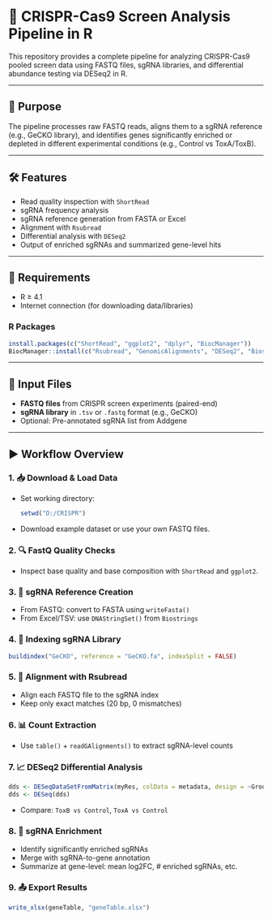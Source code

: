 
# 🧬 CRISPR-Cas9 Screen Analysis Pipeline in R

This repository provides a complete pipeline for analyzing CRISPR-Cas9 pooled screen data using FASTQ files, sgRNA libraries, and differential abundance testing via DESeq2 in R.

---

## 📌 Purpose

The pipeline processes raw FASTQ reads, aligns them to a sgRNA reference (e.g., GeCKO library), and identifies genes significantly enriched or depleted in different experimental conditions (e.g., Control vs ToxA/ToxB).

---

## 🛠️ Features

- Read quality inspection with `ShortRead`
- sgRNA frequency analysis
- sgRNA reference generation from FASTA or Excel
- Alignment with `Rsubread`
- Differential analysis with `DESeq2`
- Output of enriched sgRNAs and summarized gene-level hits


---

## 🚀 Requirements

- R ≥ 4.1
- Internet connection (for downloading data/libraries)

### R Packages

```r
install.packages(c("ShortRead", "ggplot2", "dplyr", "BiocManager"))
BiocManager::install(c("Rsubread", "GenomicAlignments", "DESeq2", "Biostrings", "writexl"))
````

---

## 📂 Input Files

* **FASTQ files** from CRISPR screen experiments (paired-end)
* **sgRNA library** in `.tsv` or `.fastq` format (e.g., GeCKO)
* Optional: Pre-annotated sgRNA list from Addgene

---

## ▶️ Workflow Overview

### 1. 📥 Download & Load Data

* Set working directory:

  ```r
  setwd("D:/CRISPR")
  ```

* Download example dataset or use your own FASTQ files.

### 2. 🔍 FastQ Quality Checks

* Inspect base quality and base composition with `ShortRead` and `ggplot2`.

### 3. 🧬 sgRNA Reference Creation

* From FASTQ: convert to FASTA using `writeFasta()`
* From Excel/TSV: use `DNAStringSet()` from `Biostrings`

### 4. 📌 Indexing sgRNA Library

```r
buildindex("GeCKO", reference = "GeCKO.fa", indexSplit = FALSE)
```

### 5. 🎯 Alignment with Rsubread

* Align each FASTQ file to the sgRNA index
* Keep only exact matches (20 bp, 0 mismatches)

### 6. 📊 Count Extraction

* Use `table()` + `readGAlignments()` to extract sgRNA-level counts

### 7. 📈 DESeq2 Differential Analysis

```r
dds <- DESeqDataSetFromMatrix(myRes, colData = metadata, design = ~Group)
dds <- DESeq(dds)
```

* Compare: `ToxB vs Control`, `ToxA vs Control`

### 8. 🧪 sgRNA Enrichment

* Identify significantly enriched sgRNAs
* Merge with sgRNA-to-gene annotation
* Summarize at gene-level: mean log2FC, # enriched sgRNAs, etc.

### 9. 📤 Export Results

```r
write_xlsx(geneTable, "geneTable.xlsx")
```

